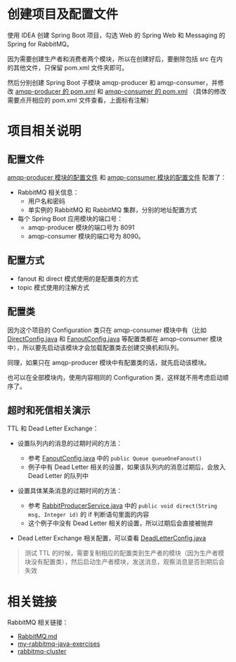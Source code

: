 # 创建项目及配置文件

使用 IDEA 创建 Spring Boot 项目，勾选 Web 的 Spring Web 和 Messaging 的 Spring for RabbitMQ。

因为需要创建生产者和消费者两个模块，所以在创建好后，要删除包括 src 在内的其他文件，只保留 pom.xml 文件夹即可。

然后分别创建 Spring Boot 子模块 amqp-producer 和 amqp-consumer，并修改 [amqp-producer 的 pom.xml](./amqp-producer/pom.xml) 和 [amqp-consumer 的 pom.xml](./amqp-consumer/pom.xml) （具体的修改需要点开相应的 pom.xml 文件查看，上面标有注解）

# 项目相关说明

## 配置文件

[amqp-producer 模块的配置文件](./amqp-producer/src/main/resources/application.yml) 和 [amqp-consumer 模块的配置文件](./amqp-consumer/src/main/resources/application.yml)  配置了：

- RabbitMQ 相关信息：
	- 用户名和密码
	- 单实例的 RabbitMQ 和 RabbitMQ 集群，分别的地址配置方式
- 每个 Spring Boot 应用模块的端口号：
	- amqp-producer 模块的端口号为 8091
	- amqp-consumer 模块的端口号为 8090。

## 配置方式

- fanout 和 direct 模式使用的是配置类的方式
- topic 模式使用的注解方式

## 配置类

因为这个项目的 Configuration 类只在 amqp-consumer 模块中有（比如 [DirectConfig.java](./amqp-consumer/src/main/java/com/example/amqpconsumer/direct/DirectConfig.java) 和 [FanoutConfig.java](./amqp-consumer/src/main/java/com/example/amqpconsumer/fanout/FanoutConfig.java) 等配置类都在 amqp-consumer 模块中），所以要先启动该模块才会加载配置类去创建交换机和队列。

同理，如果只在 amqp-producer 模块中有配置类的话，就先启动该模块。

也可以在全部模块内，使用内容相同的 Configuration 类，这样就不用考虑启动顺序了。

## 超时和死信相关演示

TTL 和 Dead Letter Exchange：

- 设置队列内的消息的过期时间的方法：
	- 参考 [FanoutConfig.java](./amqp-consumer/src/main/java/com/example/amqpconsumer/fanout/FanoutConfig.java) 中的 `public Queue queueOneFanout()` 
	- 例子中有 Dead Letter 相关的设置，如果该队列内的消息过期后，会放入 Dead Letter 的队列中
- 设置具体某条消息的过期时间的方法：
	- 参考 [RabbitProducerService.java](./amqp-producer/src/main/java/com/example/amqpproducer/service/RabbitProducerService.java) 中的 `public void direct(String msg, Integer id)` 的 if 判断语句里面的内容
	- 这个例子中没有 Dead Letter 相关的设置，所以过期后会直接被抛弃

- Dead Letter Exchange 相关配置，可以查看 [DeadLetterConfig.java](./amqp-consumer/src/main/java/com/example/amqpconsumer/dlx/DeadLetterConfig.java)

> 测试 TTL 的时候，需要复制相应的配置类到生产者的模块（因为生产者模块没有配置类），然后启动生产者模块，发送消息，观察消息是否到期后会失效

# 相关链接

RabbitMQ 相关链接：

- [RabbitMQ.md](https://github.com/LearnDifferent/my-notes/blob/master/RabbitMQ%E7%AC%94%E8%AE%B0.md)
- [my-rabbitmq-java-exercises](https://github.com/LearnDifferent/my-rabbitmq-java-exercises)
- [rabbitmq-cluster](https://github.com/LearnDifferent/rabbitmq-cluster)

